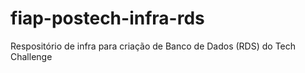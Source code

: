 # fiap-postech-infra-rds
Respositório de infra para criação de Banco de Dados (RDS) do Tech Challenge
